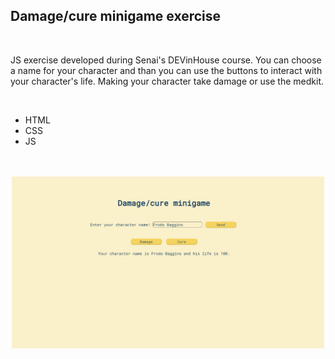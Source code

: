 <h2>Damage/cure minigame exercise</h2>
<br>
<p> JS exercise developed during Senai's DEVinHouse course. You can choose a name for your character and than you can use the buttons to interact with your character's life. Making your character take damage or use the medkit.</p>
<br>
<ul>
<li>HTML</li>
<li>CSS</li>
<li>JS</li>
</ul>
<br>
<br>
<div align="center">
 <img src="site.png" width = 500px>
 </div>